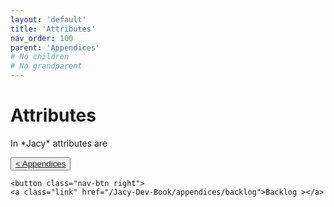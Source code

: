 ```yaml
---
layout: 'default'
title: 'Attributes'
nav_order: 100
parent: 'Appendices'
# No children
# No grandparent
---
```


# Attributes

In \*Jacy\* attributes are
<div class="nav-btn-block">
    <button class="nav-btn left">
    <a class="link" href="/Jacy-Dev-Book/appendices/index.md">< Appendices</a>
</button>

    <button class="nav-btn right">
    <a class="link" href="/Jacy-Dev-Book/appendices/backlog">Backlog ></a>
</button>

</div>
